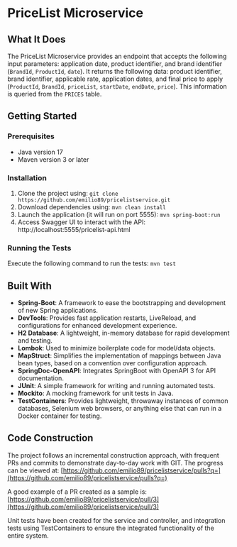 # PriceList Microservice

## What It Does
The PriceList Microservice provides an endpoint that accepts the following input parameters: application date, product identifier, and brand identifier (`BrandId`, `ProductId`, `date`). It returns the following data: product identifier, brand identifier, applicable rate, application dates, and final price to apply (`ProductId`, `BrandId`, `priceList`, `startDate`, `endDate`, `price`). This information is queried from the `PRICES` table.

## Getting Started

### Prerequisites
- Java version 17
- Maven version 3 or later

### Installation
1. Clone the project using:
   ```git clone https://github.com/emilio89/pricelistservice.git```
2. Download dependencies using:
   ```mvn clean install```
3. Launch the application (it will run on port 5555):
   ```mvn spring-boot:run```
4. Access Swagger UI to interact with the API:
   http://localhost:5555/pricelist-api.html

### Running the Tests
Execute the following command to run the tests:
```mvn test```

## Built With
- **Spring-Boot**: A framework to ease the bootstrapping and development of new Spring applications.
- **DevTools**: Provides fast application restarts, LiveReload, and configurations for enhanced development experience.
- **H2 Database**: A lightweight, in-memory database for rapid development and testing.
- **Lombok**: Used to minimize boilerplate code for model/data objects.
- **MapStruct**: Simplifies the implementation of mappings between Java bean types, based on a convention over configuration approach.
- **SpringDoc-OpenAPI**: Integrates SpringBoot with OpenAPI 3 for API documentation.
- **JUnit**: A simple framework for writing and running automated tests.
- **Mockito**: A mocking framework for unit tests in Java.
- **TestContainers**: Provides lightweight, throwaway instances of common databases, Selenium web browsers, or anything else that can run in a Docker container for testing.

## Code Construction
The project follows an incremental construction approach, with frequent PRs and commits to demonstrate day-to-day work with GIT. The progress can be viewed at:
[https://github.com/emilio89/pricelistservice/pulls?q=](https://github.com/emilio89/pricelistservice/pulls?q=)

A good example of a PR created as a sample is:
[https://github.com/emilio89/pricelistservice/pull/3](https://github.com/emilio89/pricelistservice/pull/3)

Unit tests have been created for the service and controller, and integration tests using TestContainers to ensure the integrated functionality of the entire system.

